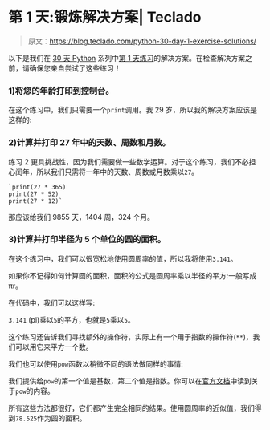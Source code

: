 # 第 1 天:锻炼解决方案| Teclado

> 原文：<https://blog.teclado.com/python-30-day-1-exercise-solutions/>

以下是我们在 [30 天 Python](https://blog.teclado.com/30-days-of-python/) 系列中[第 1 天练习](/30-days-of-python/python-30-day-1-numbers-printing/)的解决方案。在检查解决方案之前，请确保您亲自尝试了这些练习！

### 1)将您的年龄打印到控制台。

在这个练习中，我们只需要一个`print`调用。我 29 岁，所以我的解决方案应该是这样的:

### 2)计算并打印 27 年中的天数、周数和月数。

练习 2 更具挑战性，因为我们需要做一些数学运算。对于这个练习，我们不必担心闰年，所以我们只需将一年中的天数、周数或月数乘以`27`。

```
`print(27 * 365)
print(27 * 52)
print(27 * 12)` 
```

那应该给我们 9855 天，1404 周，324 个月。

### 3)计算并打印半径为 5 个单位的圆的面积。

在这个练习中，我们可以很宽松地使用圆周率的值，所以我将使用`3.141`。

如果你不记得如何计算圆的面积，面积的公式是圆周率乘以半径的平方:一般写成πr。

在代码中，我们可以这样写:

`3.141` (pi)乘以`5`的平方，也就是`5`乘以`5`。

这个练习还告诉我们寻找额外的操作符，实际上有一个用于指数的操作符(`**`)，我们可以用它来平方一个数。

我们也可以使用`pow`函数以稍微不同的语法做同样的事情:

我们提供给`pow`的第一个值是基数，第二个值是指数。你可以在[官方文档](https://docs.python.org/3.8/library/functions.html#pow)中读到关于`pow`的内容。

所有这些方法都很好，它们都产生完全相同的结果。使用圆周率的近似值，我们得到`78.525`作为圆的面积。